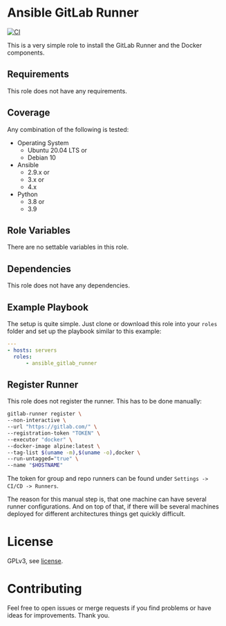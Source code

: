 # Ansible GitLab Runner

[![CI](https://github.com/akutschi/ansible_gitlab_runner/actions/workflows/ci.yml/badge.svg)](https://github.com/akutschi/ansible_gitlab_runner/actions/workflows/ci.yml)

This is a very simple role to install the GitLab Runner and the Docker components.

## Requirements

This role does not have any requirements.

## Coverage

Any combination of the following is tested:

- Operating System
  - Ubuntu 20.04 LTS or
  - Debian 10
- Ansible
  - 2.9.x or
  - 3.x or
  - 4.x 
- Python
  - 3.8 or
  - 3.9

## Role Variables

There are no settable variables in this role.

## Dependencies

This role does not have any dependencies.

## Example Playbook

The setup is quite simple.
Just clone or download this role into your `roles` folder and set up the playbook similar to this example:

```yml
---
- hosts: servers
  roles:
      - ansible_gitlab_runner
```

## Register Runner

This role does not register the runner. This has to be done manually:

```sh
gitlab-runner register \
--non-interactive \
--url "https://gitlab.com/" \
--registration-token "TOKEN" \
--executor "docker" \
--docker-image alpine:latest \
--tag-list $(uname -m),$(uname -o),docker \
--run-untagged="true" \
--name "$HOSTNAME"
```

The token for group and repo runners can be found under `Settings -> CI/CD -> Runners`. 

The reason for this manual step is, that one machine can have several runner configurations. 
And on top of that, if there will be several machines deployed for different architectures things get quickly difficult.

# License

GPLv3, see [license](./LICENSE).

# Contributing

Feel free to open issues or merge requests if you find problems or have ideas for improvements. Thank you.